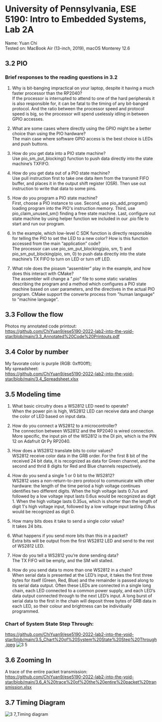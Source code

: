 # University of Pennsylvania, ESE 5190: Intro to Embedded Systems, Lab 2A

   Name: Yuan Chi<br>
   Tested on: MacBook Air (13-inch, 2019), macOS Monterey 12.6

## 3.2 PIO

### Brief responses to the reading questions in 3.2
1. Why is bit-banging impractical on your laptop, despite it having a much faster processor than the RP2040?<br>
If the processor is interrupted to attend to one of the hard peripherals it is also responsible for, it can be fatal to the timing of any bit-banged protocol. And the ratio between the processor speed and protocol speed is big, so the processor will spend uselessly idling in between GPIO accesses.

2. What are some cases where directly using the GPIO might be a better choice than using the PIO hardware?<br>
The main case where software GPIO access is the best choice is LEDs and push buttons.

3. How do you get data into a PIO state machine?<br>
Use pio_sm_put_blocking() function to push data directly into the state machine’s TXFIFO.

4. How do you get data out of a PIO state machine?<br>
Use pull instruction first to take one data item from the transmit FIFO buffer, and places it in the output shift register (OSR). Then use out instruction  to write that data to some pins.

5. How do you program a PIO state machine?<br>
First, choose a PIO instance to use. Second, use pio_add_program() loading program into the PIO's instruction memory. Third, use pio_claim_unused_sm() finding a free state machine. Last, configure out state machine by using helper function we included in our .pio file to start and run our program.

6. In the example, which low-level C SDK function is directly responsible for telling the PIO to set the LED to a new color? How is this function accessed from the main “application” code?<br>
The processor can use pio_sm_put_blocking(pio, sm, 1) and pio_sm_put_blocking(pio, sm, 0) to push data directly into the state machine’s TX FIFO to turn on LED or turn off LED.
7. What role does the pioasm “assembler” play in the example, and how does this interact with CMake?<br>
The assembler will change a ".pio" file to some static variables describing the program and a method which configures a PIO state machine based on user parameters, and the directives in the actual PIO program. CMake support the converte process from "human language" to "machine language".

## 3.3 Follow the flow

Photos my annotated code printout:<br>
https://github.com/ChiYuan9/ese5190-2022-lab2-into-the-void-star/blob/main/3.3_Annotated%20Code%20Printouts.pdf

## 3.4 Color by number

My favorate color is purple (RGB: 0xff00ff);<br>
My spreadsheet:<br>
https://github.com/ChiYuan9/ese5190-2022-lab2-into-the-void-star/blob/main/3.4_Spreadsheet.xlsx

## 3.5 Modeling time

1. What basic circuitry does a WS2812 LED need to operate?<br>
When the power pin is high, WS2812 LED can receive data and change the color of LED based on input data.

2. How do you connect a WS2812 to a microcontroller?<br>
The connection between WS2812 and the RP2040 is wired connection. More specific, the input pin of the WS2812 is the DI pin, which is the PIN 12 on Adafruit Qt Py RP2040.

3. How does a WS2812 translate bits to color values?<br>
WS2812 receive color data in the GRB order. For the first 8 bit of the received 24 bit data, it is recognized as data for Green channel, and the second and thrid 8 digits for Red and Blue channels respectively.

4. How do you send a single 1 or 0 bit to the WS2812?<br>
WS2812 uses a non-return-to-zero protocol to communicate with other hardware: the length of the time period a high voltage continues identifies two different digits.  When the high voltage lasts 0.7us and followed by a low voltage input lasts 0.6us would be recognized as digit 1.  When the high voltage lasts 0.35us, which is shorter than the length of digit 1's high voltage input, followed by a low voltage input lasting 0.8us would be recognized as digit 0.

5. How many bits does it take to send a single color value?<br>
It takes 24 bits.

6. What happens if you send more bits than this in a packet?<br>
Extra bits will be output from the first WS2812 LED and send to the rest of WS2812 LED.

7. How do you tell a WS2812 you’re done sending data?<br>
The TX FIFO will be empty, and the SM will stalled.

8. How do you send data to more than one WS2812 in a chain?<br>
When serial data is presented at the LED’s input, it takes the first three bytes for itself (Green, Red, Blue) and the remainder is passed along to its serial data output. Often these LEDs are connected in a single long chain, each LED connected to a common power supply, and each LED’s data output connected through to the next LED’s input. A long burst of serial data to the first in the chain will deposit three bytes of GRB data in each LED, so their colour and brightness can be individually programmed.

### Chart of System State Step Through:
https://github.com/ChiYuan9/ese5190-2022-lab2-into-the-void-star/blob/main/3.5_Chart%20of%20System%20State%20Step%20Through.jpeg
![3 5](https://user-images.githubusercontent.com/108168201/196312780-8918dbd1-8ad7-4b82-a321-4df8b580e704.jpeg)

## 3.6 Zooming In

A trace of the entire packet transmission:<br>
https://github.com/ChiYuan9/ese5190-2022-lab2-into-the-void-star/blob/main/3.6_A%20trace%20of%20the%20entire%20packet%20transmission.xlsx

## 3.7 Timing Diagram
![3 7_Timing diagram](https://user-images.githubusercontent.com/108168201/196334146-b81e5c36-1412-45d7-b714-939891156365.jpeg)
